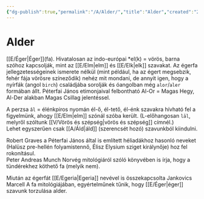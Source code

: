 ```yaml
---
{"dg-publish":true,"permalink":"/A/Alder/","title":"Alder","created":"2023-10-05T06:04","updated":"2024-10-22T22:03"}
---
```



# Alder

[[E/Éger\|Éger]]\(fa). Hivatalosan az indo-európai \*el(k) = vörös, barna szóhoz kapcsolják, mint az [[E/Elm\|elm]] és [[E/Elk\|elk]] szavakat. Az égerfa jellegzetességeinek ismerete nélkül (mint például, ha az égert megsebzik, fehér fája vörösre színeződik) nehéz mit mondani, de annyit igen, hogy a nyírfák (angol `birch`) családjába sorolják és óangolban még `alor`/`aler` formában állt. Péterfai János etimonjaival felbontható Al-Or = Magas Hegy, Al-Der alakban Magas Csillag jelentéssel.  

A perzsa `âl` = élénkpiros nyomán él-ő, él-tető, él-énk szavakra hívható fel a figyelmünk, ahogy [[E/Elm\|elm]] szónál szóba került. (L-előhangosan `lāl`, melyről szóltunk [[V/Vörös és szépség\|vörös és szépség]] címnél.)  
Lehet egyszerűen csak [[A/Áld\|áld]] (szerencsét hozó) szavunkból kiindulni.  

Robert Graves a Péterfai János által is említett héliadákhoz hasonló neveket (Halüsz pre-hellén folyamistennő, Élisz Elysium sziget királynője) hoz fel rokonításul.  
Peter Andreas Munch Norvég mitológiáról szóló könyvében is írja, hogy a tündérekhez köthető fa (melyik nem).  

Miután az égerfát [[E/Egeria\|Egeria]] nevével is összekapcsolta Jankovics Marcell A fa mitológiájában, egyértelműnek tűnik, hogy [[E/Éger\|éger]] szavunk torzulása alder.  